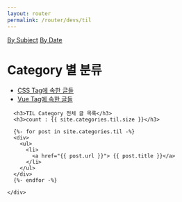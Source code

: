 ```yaml
---
layout: router
permalink: /router/devs/til
---
```


<div class="layout--center-focused">
  <div class="category-and-tag-filter" style="min-height: 100vh">
    <div>
      <a href="by-subject">By Subject</a>
      <a href="by-date">By Date</a>
      <div>
        <h1>Category 별 분류</h1>
        <ul>
          <li>
            <a href="css">CSS Tag에 속한 글들</a>
          </li>
          <li>
            <a href="vue">Vue Tag에 속한 글들</a>
          </li>
        </ul>
      </div>

      <h3>TIL Category 전체 글 목록</h3>
      <h3>count : {{ site.categories.til.size }}</h3>

      {%- for post in site.categories.til -%}
      <div>
        <ul>
          <li>
            <a href="{{ post.url }}"> {{ post.title }}</a>
          </li>
        </ul>
      </div>
      {%- endfor -%}

    </div>

  </div>
</div>
